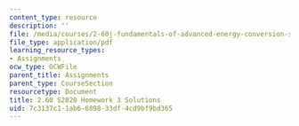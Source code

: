 ```yaml
---
content_type: resource
description: ''
file: /media/courses/2-60j-fundamentals-of-advanced-energy-conversion-spring-2020/7c3137c11ab6689833df4cd9bf9bd365_MIT2_60s20_hw3_sol.pdf
file_type: application/pdf
learning_resource_types:
- Assignments
ocw_type: OCWFile
parent_title: Assignments
parent_type: CourseSection
resourcetype: Document
title: 2.60 S2020 Homework 3 Solutions
uid: 7c3137c1-1ab6-6898-33df-4cd9bf9bd365
---
```

